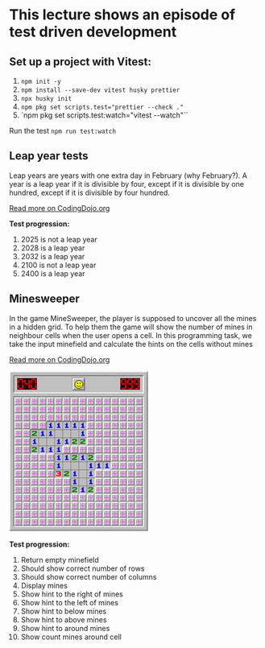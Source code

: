 # This lecture shows an episode of test driven development

## Set up a project with Vitest:

1. `npm init -y`
2. `npm install --save-dev vitest husky prettier`
3. `npx husky init`
4. `npm pkg set scripts.test="prettier --check ."`
5. `npm pkg set scripts.test:watch="vitest --watch"``

Run the test `npm run test:watch`

## Leap year tests

Leap years are years with one extra day in February (why February?). A year is a leap year if it is
divisible by four, except if it is divisible by one hundred, except if it is divisible by four hundred.

[Read more on CodingDojo.org](https://codingdojo.org/kata/LeapYears/)

**Test progression:**

1. 2025 is not a leap year
2. 2028 is a leap year
3. 2032 is a leap year
4. 2100 is not a leap year
5. 2400 is a leap year

## Minesweeper

In the game MineSweeper, the player is supposed to uncover all the mines in a hidden grid. To help them
the game will show the number of mines in neighbour cells when the user opens a cell. In this programming
task, we take the input minefield and calculate the hints on the cells without mines

[Read more on CodingDojo.org](https://codingdojo.org/kata/Minesweeper/)

![minesweeper.png](doc/minesweeper.png)

**Test progression:**

1. Return empty minefield
2. Should show correct number of rows
3. Should show correct number of columns
4. Display mines
5. Show hint to the right of mines
6. Show hint to the left of mines
7. Show hint to below mines
8. Show hint to above mines
9. Show hint to around mines
10. Show count mines around cell
